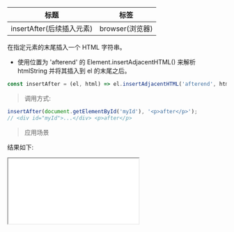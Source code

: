 | 标题                      | 标签            |
| ------------------------- | --------------- |
| insertAfter(后续插入元素) | browser(浏览器) |

在指定元素的末尾插入一个 HTML 字符串。

- 使用位置为 'afterend' 的 Element.insertAdjacentHTML() 来解析 htmlString 并将其插入到 el 的末尾之后。

```js
const insertAfter = (el, html) => el.insertAdjacentHTML('afterend', html);
```

> 调用方式:

```js
insertAfter(document.getElementById('myId'), '<p>after</p>');
// <div id="myId">...</div> <p>after</p>
```

> 应用场景

<div class="code-editor" data-url="codes/javascript/html/insertAfter.html" data-language="html"></div>

结果如下:

<iframe src="codes/javascript/html/insertAfter.html"></iframe>
